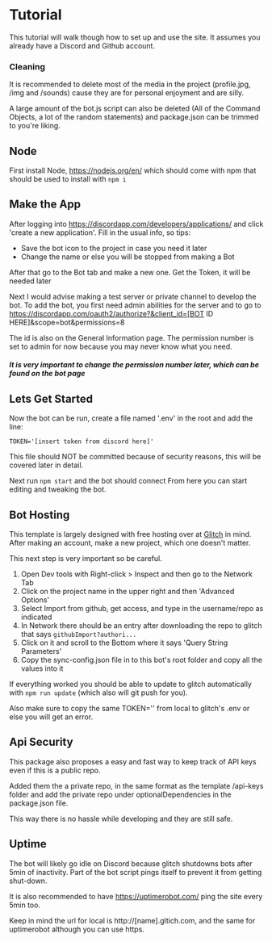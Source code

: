 # Tutorial
This tutorial will walk though how to set up and use the site. It assumes you already have a Discord and Github account.

### Cleaning
It is recommended to delete most of the media in the project (profile.jpg, /img and /sounds) cause they are for personal enjoyment and are silly. 

A large amount of the bot.js script can also be deleted (All of the Command Objects, a lot of the random statements) and package.json can be trimmed to you're liking.

## Node
First install Node, https://nodejs.org/en/ which should come with npm that should be used to install with `npm i`

## Make the App
After logging into https://discordapp.com/developers/applications/ and click 'create a new application'. Fill in the usual info, so tips:
- Save the bot icon to the project in case you need it later
- Change the name or else you will be stopped from making a Bot

After that go to the Bot tab and make a new one. Get the Token, it will be needed later


Next I would advise making a test server or private channel to develop the bot.
To add the bot, you first need admin abilities for the server and to go to https://discordapp.com/oauth2/authorize?&client_id=[BOT ID HERE]&scope=bot&permissions=8

The id is also on the General Information page. The permission number is set to admin for now because you may never know what you need.

##### It is very important to change the permission number later, which can be found on the bot page

## Lets Get Started
Now the bot can be run, create a file named '.env' in the root and add the line:
```
TOKEN='[insert token from discord here]'
```
This file should NOT be committed because of security reasons, this will be covered later in detail.

Next run `npm start` and the bot should connect
From here you can start editing and tweaking the bot.

## Bot Hosting
This template is largely designed with free hosting over at [Glitch](https://glitch.com) in mind.
After making an account, make a new project, which one doesn't matter.

This next step is very important so be careful. 

1. Open Dev tools with Right-click > Inspect and then go to the Network Tab
1. Click on the project name in the upper right and then 'Advanced Options'
1. Select Import from github, get access, and type in the username/repo as indicated
1. In Network there should be an entry after downloading the repo to glitch that says `githubImport?authori...`
1. Click on it and scroll to the Bottom where it says 'Query String Parameters'
1. Copy the sync-config.json file in to this bot's root folder and copy all the values into it

If everything worked you should be able to update to glitch automatically with `npm run update` (which also will git push for you).

Also make sure to copy the same TOKEN='' from local to glitch's .env or else you will get an error.  

## Api Security
This package also proposes a easy and fast way to keep track of API keys even if this is a public repo.

Added them the a private repo, in the same format as the template /api-keys folder and add the private repo under optionalDependencies in the package.json file.

This way there is no hassle while developing and they are still safe.


## Uptime
The bot will likely go idle on Discord because glitch shutdowns bots after 5min of inactivity. Part of the bot script pings itself to prevent it from getting shut-down.

It is also recommended to have https://uptimerobot.com/ ping the site every 5min too.

Keep in mind the url for local is http://[name].gltich.com, and the same for uptimerobot although you can use https. 

